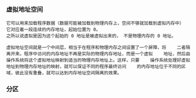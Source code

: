 ### 虚拟地址空间

	它可以用来加载程序数据（数据可能被加载到物理内存上，空间不够就加载到虚拟内存中）
	它对应着一段连续的内存地址，起始位置为 0。
	之所以说虚拟是因为这个起始的 0 地址是被虚拟出来的， 不是物理内存的 0 地址。

	虚拟地址空间就是一个中间层，相当于在程序和物理内存之间设置了一个屏障，将	二者隔离开来。程序中访问的内存地址不再是实际的物理内存地址，而是一个虚拟	地址，然后由操作系统将这个虚拟地址映射到适当的物理内存地址上。这样，只要	操作系统处理好虚拟地址到物理内存地址的映射，就可以保证不同的程序最终访问	的内存地址位于不同的区域，彼此没有重叠，就可以达到内存地址空间隔离的效果。


### 分区

